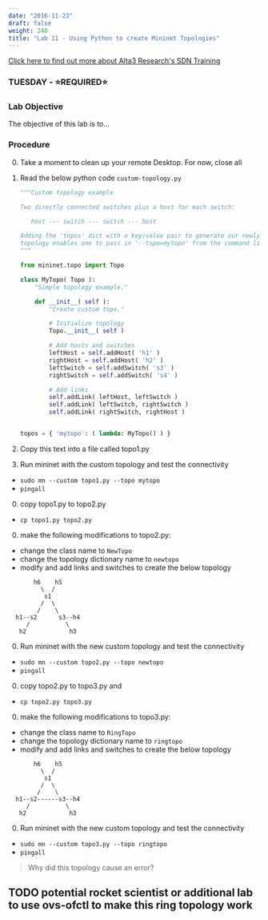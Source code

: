 ```yaml
---
date: "2016-11-23"
draft: false
weight: 240
title: "Lab 11 - Using Python to create Mininet Topologies"
---
```

[Click here to find out more about Alta3 Research's SDN Training](https://alta3.com/courses/sdn)

### TUESDAY - &#x2B50;REQUIRED&#x2B50;

### Lab Objective
The objective of this lab is to...

### Procedure

0. Take a moment to clean up your remote Desktop. For now, close all 

0. Read the below python code `custom-topology.py`

   ``` python
   """Custom topology example

   Two directly connected switches plus a host for each switch:

      host --- switch --- switch --- host

   Adding the 'topos' dict with a key/value pair to generate our newly defined
   topology enables one to pass in '--topo=mytopo' from the command line.
   """

   from mininet.topo import Topo

   class MyTopo( Topo ):
       "Simple topology example."

       def __init__( self ):
           "Create custom topo."

           # Initialize topology
           Topo.__init__( self )

           # Add hosts and switches
           leftHost = self.addHost( 'h1' )
           rightHost = self.addHost( 'h2' )
           leftSwitch = self.addSwitch( 's3' )
           rightSwitch = self.addSwitch( 's4' )

           # Add links
           self.addLink( leftHost, leftSwitch )
           self.addLink( leftSwitch, rightSwitch )
           self.addLink( rightSwitch, rightHost )


   topos = { 'mytopo': ( lambda: MyTopo() ) }
   ```

0. Copy this text into a file called topo1.py

0. Run mininet with the custom topology and test the connectivity

  * `sudo mn --custom topo1.py --topo mytopo`
  * `pingall`

0. copy topo1.py to topo2.py
 
  * `cp topo1.py topo2.py`

0. make the following modifications to topo2.py:

  * change the class name to `NewTopo`
  * change the topology dictionary name to `newtopo`
  * modify and add links and switches to create the below topology

  ```
         h6    h5
           \  /
            s1
           /  \
          /    \
    h1--s2      s3--h4
       /          \
     h2            h3
  ```


0. Run mininet with the new custom topology and test the connectivity

  * `sudo mn --custom topo2.py --topo newtopo`
  * `pingall`

0. copy topo2.py to topo3.py and 

  * `cp topo2.py topo3.py`

0. make the following modifications to topo3.py:
  * change the class name to `RingTopo`
  * change the topology dictionary name to `ringtopo`
  * modify and add links and switches to create the below topology

  ```
         h6    h5
           \  /
            s1
           /  \
          /    \
    h1--s2------s3--h4
       /          \
     h2            h3

  ```

0. Run mininet with the new custom topology and test the connectivity

  * `sudo mn --custom topo3.py --topo ringtopo`
  * `pingall`

> Why did this topology cause an error?

## TODO potential rocket scientist or additional lab to use ovs-ofctl to make this ring topology work
